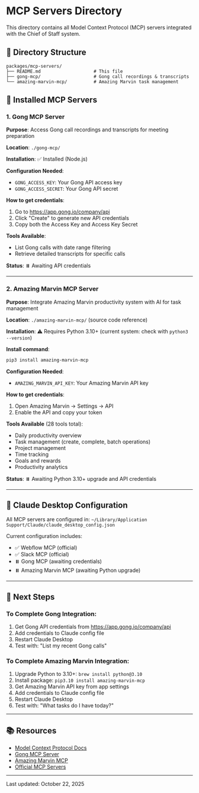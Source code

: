 # MCP Servers Directory

This directory contains all Model Context Protocol (MCP) servers integrated with the Chief of Staff system.

## 📁 Directory Structure

```
packages/mcp-servers/
├── README.md                    # This file
├── gong-mcp/                    # Gong call recordings & transcripts
└── amazing-marvin-mcp/          # Amazing Marvin task management
```

## 🔧 Installed MCP Servers

### 1. Gong MCP Server
**Purpose**: Access Gong call recordings and transcripts for meeting preparation

**Location**: `./gong-mcp/`

**Installation**: ✅ Installed (Node.js)

**Configuration Needed**:
- `GONG_ACCESS_KEY`: Your Gong API access key
- `GONG_ACCESS_SECRET`: Your Gong API secret

**How to get credentials**:
1. Go to https://app.gong.io/company/api
2. Click "Create" to generate new API credentials
3. Copy both the Access Key and Access Key Secret

**Tools Available**:
- List Gong calls with date range filtering
- Retrieve detailed transcripts for specific calls

**Status**: ⏸️ Awaiting API credentials

---

### 2. Amazing Marvin MCP Server
**Purpose**: Integrate Amazing Marvin productivity system with AI for task management

**Location**: `./amazing-marvin-mcp/` (source code reference)

**Installation**: ⚠️ Requires Python 3.10+ (current system: check with `python3 --version`)

**Install command**:
```bash
pip3 install amazing-marvin-mcp
```

**Configuration Needed**:
- `AMAZING_MARVIN_API_KEY`: Your Amazing Marvin API key

**How to get credentials**:
1. Open Amazing Marvin → Settings → API
2. Enable the API and copy your token

**Tools Available** (28 tools total):
- Daily productivity overview
- Task management (create, complete, batch operations)
- Project management
- Time tracking
- Goals and rewards
- Productivity analytics

**Status**: ⏸️ Awaiting Python 3.10+ upgrade and API credentials

---

## 📝 Claude Desktop Configuration

All MCP servers are configured in:
`~/Library/Application Support/Claude/claude_desktop_config.json`

Current configuration includes:
- ✅ Webflow MCP (official)
- ✅ Slack MCP (official)
- ⏸️ Gong MCP (awaiting credentials)
- ⏸️ Amazing Marvin MCP (awaiting Python upgrade)

---

## 🚀 Next Steps

### To Complete Gong Integration:
1. Get Gong API credentials from https://app.gong.io/company/api
2. Add credentials to Claude config file
3. Restart Claude Desktop
4. Test with: "List my recent Gong calls"

### To Complete Amazing Marvin Integration:
1. Upgrade Python to 3.10+: `brew install python@3.10`
2. Install package: `pip3.10 install amazing-marvin-mcp`
3. Get Amazing Marvin API key from app settings
4. Add credentials to Claude config file
5. Restart Claude Desktop
6. Test with: "What tasks do I have today?"

---

## 📚 Resources

- [Model Context Protocol Docs](https://modelcontextprotocol.io/)
- [Gong MCP Server](https://github.com/kenazk/gong-mcp)
- [Amazing Marvin MCP](https://github.com/bgheneti/Amazing-Marvin-MCP)
- [Official MCP Servers](https://github.com/modelcontextprotocol/servers)

---

Last updated: October 22, 2025
